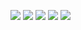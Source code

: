 ![](https://github-profile-summary-cards.vercel.app/api/cards/profile-details?username=AnveshakR&theme=github_dark)
![](https://github-profile-summary-cards.vercel.app/api/cards/repos-per-language?username=AnveshakR&theme=github_dark)
![](https://github-profile-summary-cards.vercel.app/api/cards/most-commit-language?username=AnveshakR&theme=github_dark)
![](https://github-profile-summary-cards.vercel.app/api/cards/stats?username=AnveshakR&theme=github_dark)
![](https://github-profile-summary-cards.vercel.app/api/cards/productive-time?username=AnveshakR&theme=github_dark)
